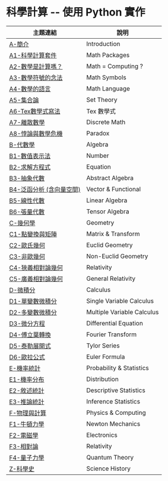 # 科學計算 -- 使用 Python 實作

主題連結           | 說明
------------------|-----------------------------------------------------
[A-簡介](./md/introduction.md) | Introduction
[A1-科學計算套件](./md/packages.md) | Math Packages
[A2-數學是計算嗎？](./md/isMathComputing.md) | Math = Computing ?
[A3-數學符號的念法](./md/mathSymbol.md) | Math Symbols
[A4-數學的語言](./md/mathLanguage.md) | Math Language
[A5-集合論](./md/setTheory.md) | Set Theory
[A6-Tex數學式寫法](./md/tex.md) | Tex 數學式
[A7-離散數學](./md/discreteMath.md) | Discrete Math
[A8-悖論與數學危機](./md/paradox.md) | Paradox
[B-代數學](./md/algebra.md)          | Algebra
[B1-數值表示法](./md/number.md) | Number
[B2-求解方程式](./md/equation.md) | Equation
[B3-抽象代數](./md/algebraAbstract.md)    | Abstract Algebra
[B4-泛函分析 (含向量空間)](./md/functional.md) | Vector & Functional
[B5-線性代數](./md/algebraLinear.md)    | Linear Algebra
[B6-張量代數](./md/algebraTensor.md)    | Tensor Algebra
[C-幾何學](./md/geometry.md)          | Geometry
[C1-點變換與矩陣](./md/geometryMatrix.md) | Matrix & Transform
[C2-歐氏幾何](./md/geometryEuclid.md)        | Euclid Geometry
[C3-非歐幾何](./md/geometryNonEuclid.md)        | Non-Euclid Geometry
[C4-狹義相對論幾何](./md/relativity1.md) | Relativity
[C5-廣義相對論幾何](./md/relativity2.md) | General Relativity
[D-微積分](./md/calculus.md)               | Calculus
[D1-單變數微積分](./md/calculus1d.md) | Single Variable Calculus
[D2-多變數微積分](./md/calculusNd.md) | Multiple Variable Calculus
[D3-微分方程](./md/diffeq.md) | Differential Equation
[D4-傅立葉轉換](./md/fourier.md) | Fourier Transform
[D5-泰勒展開式](./md/calculusTylor.md) | Tylor Series
[D6-歐拉公式](./md/calculusEuler.md) | Euler Formula
[E-機率統計](./md/statistics.md)   | Probability & Statistics
[E1-機率分布](./md/statisticsDistribution.md) | Distribution
[E2-敘述統計](./md/statisticsDescriptive.md) | Descriptive Statistics
[E3-推論統計](./md/statisticsInference.md) | Inference Statistics
[F-物理與計算](./md/physics.md) | Physics & Computing
[F1-牛頓力學](./md/physicsNewton.md) | Newton Mechanics
[F2-電磁學](./md/physicsElectronics.md) | Electronics
[F3-相對論](./md/relativity.md) | Relativity
[F4-量子力學](./md/qantum.md) | Quantum Theory
[Z-科學史](./md/history.md) | Science History

